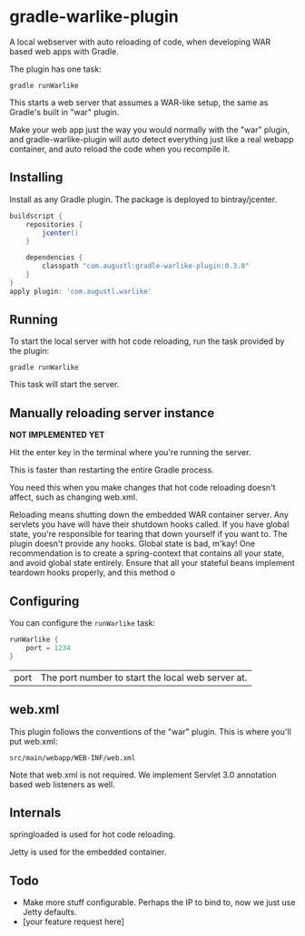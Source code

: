 # gradle-warlike-plugin

A local webserver with auto reloading of code, when developing WAR based web apps with Gradle.

The plugin has one task:

`gradle runWarlike`

This starts a web server that assumes a WAR-like setup, the same as Gradle's built in "war" plugin.

Make your web app just the way you would normally with the "war" plugin, and gradle-warlike-plugin will auto detect everything just like a real webapp container, and auto reload the code when you recompile it.

## Installing

Install as any Gradle plugin. The package is deployed to bintray/jcenter.

```groovy
buildscript {
    repositories {
        jcenter()
    }

    dependencies {
        classpath "com.augustl:gradle-warlike-plugin:0.3.0"
    }
}
apply plugin: 'com.augustl.warlike'
```

## Running

To start the local server with hot code reloading, run the task provided by the plugin:

`gradle runWarlike`

This task will start the server.

## Manually reloading server instance

**NOT IMPLEMENTED YET**

Hit the enter key in the terminal where you're running the server.

This is faster than restarting the entire Gradle process.

You need this when you make changes that hot code reloading doesn't affect, such as changing web.xml.

Reloading means shutting down the embedded WAR container server. Any servlets you have will have their shutdown hooks called. If you have global state, you're responsible for tearing that down yourself if you want to. The plugin doesn't provide any hooks. Global state is bad, m'kay! One recommendation is to create a spring-context that contains all your state, and avoid global state entirely. Ensure that all your stateful beans implement teardown hooks properly, and this method o

## Configuring

You can configure the `runWarlike` task:

```groovy
runWarlike {
    port = 1234
}
```

<table>
  <tr>
    <td>port</td>
    <td>The port number to start the local web server at.</td>
  </tr>
</table>


## web.xml

This plugin follows the conventions of the "war" plugin. This is where you'll put web.xml:

`src/main/webapp/WEB-INF/web.xml`

Note that web.xml is not required. We implement Servlet 3.0 annotation based web listeners as well.

## Internals

springloaded is used for hot code reloading.

Jetty is used for the embedded container.

## Todo

* Make more stuff configurable. Perhaps the IP to bind to, now we just use Jetty defaults.
* [your feature request here]
